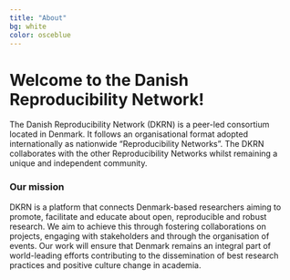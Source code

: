 ```yaml
---
title: "About"
bg: white
color: osceblue
---
```


# Welcome to the Danish Reproducibility Network!

The Danish Reproducibility Network (DKRN) is a peer-led consortium located in Denmark. It follows an organisational format adopted internationally as nationwide “Reproducibility Networks”. The DKRN collaborates with the other Reproducibility Networks whilst remaining a unique and independent community. 


### Our mission

DKRN is a platform that connects Denmark-based researchers aiming to promote, facilitate and educate about open, reproducible and robust research. We aim to achieve this through fostering collaborations on projects, engaging with stakeholders and through the organisation of events. Our work will ensure that Denmark remains an integral part of world-leading efforts contributing to the dissemination of best research practices and positive culture change in academia. 
